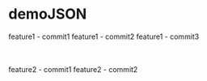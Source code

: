 # demoJSON

feature1 - commit1
feature1 - commit2
feature1 - commit3

<br><br>
feature2 - commit1
feature2 - commit2
